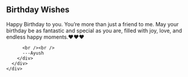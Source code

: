 <!DOCTYPE html>
<html lang="en">
  <head>
    <meta charset="UTF-8" />
    <meta name="viewport" content="width=device-width, initial-scale=1.0" />
    <title>css card hover effects | untoldcoding</title>
    <link rel="stylesheet" href="style.css" />
  </head>
  <body>
    <div class="container">
      <div class="untoldcoding">
        <div class="img-container">
          <img
            src="https://i.postimg.cc/ZKhfkqhD/Black-And-Gold-Happy-Birthday-Document-A4.png"
            alt=""
          />
        </div>
        <div class="untoldcoding-details">
          <h2>Birthday Wishes</h2>
          Happy Birthday to you.
          You’re more than just a friend to me.
          May your birthday be as fantastic and special as you are,
          filled with joy, love, and endless happy moments.❤️❤️❤️

          <br /><br />
          ---Ayush
        </div>
      </div>
    </div>
  </body>
</html>
